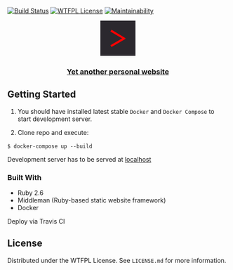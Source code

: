 [![Build Status][travis-badger]][travis]
[![WTFPL License][license-badger]][wtfpl-orignal]
[![Maintainability][maitainability-badger]][codeclimate]

<p align="center">
  <a href="https://mayurifag.github.io">
    <img src="source/_favicon_template.png" alt="Logo" width="80" height="80">
  </a>

  <h3 align="center">
    <b>
      <a href="https://mayurifag.github.io">Yet another personal website</a>
    </b>
  </h3>
</p>

## Getting Started

1. You should have installed latest stable `Docker` and `Docker Compose` to start
development server.

2. Clone repo and execute:

```shell
$ docker-compose up --build
```

Development server has to be served at [localhost][middleman-server]

### Built With
* Ruby 2.6
* Middleman (Ruby-based static website framework)
* Docker

Deploy via Travis CI

## License

Distributed under the WTFPL License. See `LICENSE.md` for more information.

[travis-badger]: https://travis-ci.org/Mayurifag/mayurifag.github.io.svg?branch=source
[license-badger]: https://img.shields.io/github/license/Mayurifag/mayurifag.github.io.svg?style=plastic
[maitainability-badger]: https://api.codeclimate.com/v1/badges/3d4a4a856e67fc87790a/maintainability
[codeclimate]: https://codeclimate.com/github/Mayurifag/mayurifag.github.io/maintainability
[wtfpl-orignal]: https://github.com/rpherrera/WTFPL
[travis]: https://travis-ci.org/Mayurifag/mayurifag.github.io
[middleman-server]: http://lvh.me:4567
